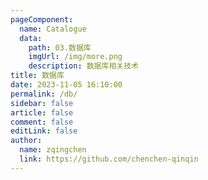 ```yaml
---
pageComponent:
  name: Catalogue
  data:
    path: 03.数据库
    imgUrl: /img/more.png
    description: 数据库相关技术
title: 数据库
date: 2023-11-05 16:10:00
permalink: /db/
sidebar: false
article: false
comment: false
editLink: false
author: 
  name: zqingchen
  link: https://github.com/chenchen-qinqin
---
```

